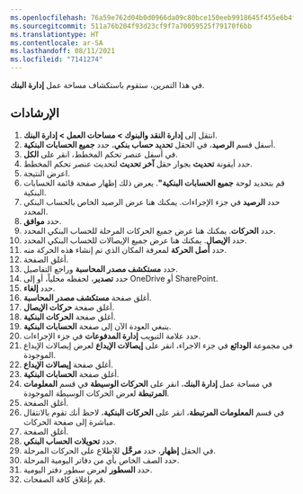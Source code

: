 ```yaml
---
ms.openlocfilehash: 76a59e762d04b0d0966da09c80bce150eeb9918645f455e6b4f1c6be20013245
ms.sourcegitcommit: 511a76b204f93d23cf9f7a70059525f79170f6bb
ms.translationtype: HT
ms.contentlocale: ar-SA
ms.lasthandoff: 08/11/2021
ms.locfileid: "7141274"
---
```

في هذا التمرين، ستقوم باستكشاف مساحة عمل **إدارة البنك**.

## <a name="instructions"></a>الإرشادات 

1.  انتقل إلى **‏‫إدارة النقد والبنوك‬ > مساحات العمل > إدارة البنك**.
2.  أسفل قسم **الرصيد**، في الحقل **تحديد حساب بنكي**، حدد **جميع الحسابات البنكية**.
3.  في أسفل عنصر تحكم المخطط، انقر على **الكل**.
4.  حدد أيقونة **تحديث** بجوار حقل **آخر تحديث** لتحديث عنصر تحكم المخطط. 
5.  اعرض النتيجة.
5.  قم بتحديد لوحة **جميع الحسابات البنكية"**. يعرض ذلك إظهار صفحة قائمة الحسابات البنكية.
6.  حدد **الرصيد** في جزء الإجراءات. يمكنك هنا عرض الرصيد الخاص بالحساب البنكي المحدد.
7.  حدد **موافق**.
8.  حدد **الحركات**. يمكنك هنا عرض جميع الحركات المرحلة للحساب البنكي المحدد.
9.  حدد **الإيصال**. يمكنك هنا عرض جميع الإيصالات للحساب البنكي المحدد.
10. حدد **أصل الحركة** لمعرفة المكان الذي تم إنشاء هذه الحركة منه.
11. أغلق الصفحة.
12. حدد **مستكشف مصدر المحاسبة** وراجع التفاصيل.
13. حدد **تصدير**، لحفظه محلياً، أو إلى OneDrive أو SharePoint.
14. حدد **إلغاء**.
15. أغلق صفحة **مستكشف مصدر المحاسبة**.
16. أغلق صفحة **حركات الإيصال**.
17. أغلق صفحة **الحركات البنكية**.
18. ينبغي العودة الآن إلى صفحة **الحسابات البنكية**.
19. حدد علامة التبويب **إدارة المدفوعات** في جزء الإجراءات.
20. في مجموعة **الودائع** في جزء الاجراء، انقر على **إيصالات الإيداع** لعرض إيصالات الإيداع الموجودة.
19. أغلق صفحة **إيصالات الإيداع**.
20. أغلق صفحة **الحسابات البنكية**.
21. في مساحة عمل **إدارة البنك**، انقر على **الحركات الوسيطة** في قسم **المعلومات المرتبطة** لعرض الحركات الوسيطة الموجودة.
22. أغلق الصفحة.
23. في قسم **المعلومات المرتبطة**، انقر على **الحركات البنكية**، لاحظ أنك تقوم بالانتقال مباشرة إلى صفحة الحركات.
24. أغلق الصفحة.
25. حدد **تحويلات الحساب البنكي**.
26. في الحقل **إظهار**، حدد **مرحَّل** للاطلاع على الحركات المرحلة.
27. حدد الصف الخاص بأي من دفاتر اليومية المرحلة. 
28. حدد **السطور** لعرض سطور دفتر اليومية.
29. قم بإغلاق كافة الصفحات.



